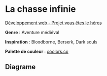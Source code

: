 # La chasse infinie

[Développement web - Projet vous êtes le héros](https://smnarnold.com/projets/vous-etes-le-heros)

**Genre** : Aventure médiéval

**Inspiration** : Bloodborne, Berserk, Dark souls

**Palette de couleur** : [coolors.co](https://coolors.co/2b2d42-8d99ae-edf2f4-d90929-f4ebbe)

## Diagrame


